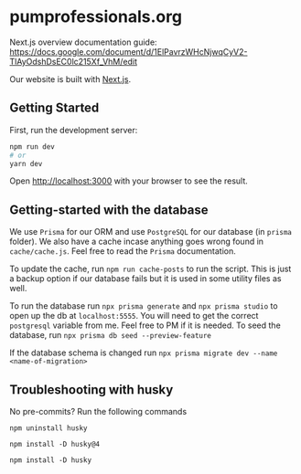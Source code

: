 # pumprofessionals.org
Next.js overview documentation guide: https://docs.google.com/document/d/1ElPavrzWHcNjwqCyV2-TlAyOdshDsEC0lc215Xf_VhM/edit

Our website is built with [Next.js](https://nextjs.org/).

## Getting Started

First, run the development server:

```bash
npm run dev
# or
yarn dev
```

Open [http://localhost:3000](http://localhost:3000) with your browser to see the result.

## Getting-started with the database
We use ```Prisma``` for our ORM and use ```PostgreSQL``` for our database (in ```prisma``` folder). We also have a cache incase anything goes wrong found in ```cache/cache.js```. 
Feel free to read the ```Prisma``` documentation.

To update the cache, run ```npm run cache-posts``` to run the script. This is just a backup
option if our database fails but it is used in some utility files as well.

To run the database run 
```npx prisma generate``` and ```npx prisma studio``` to open up the db at ```localhost:5555```. You will need to get the correct ```postgresql``` variable from me. 
Feel free to PM if it is needed. To seed the database, run ```npx prisma db seed --preview-feature```

If the database schema is changed run ```npx prisma migrate dev --name <name-of-migration>```
## Troubleshooting with husky
No pre-commits? Run the following commands 
```
npm uninstall husky

npm install -D husky@4

npm install -D husky
```
